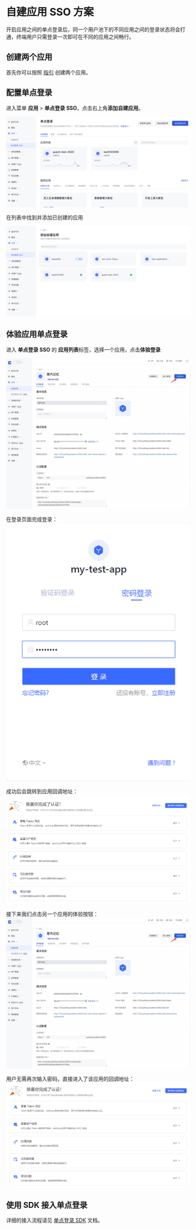# 自建应用 SSO 方案

<LastUpdated/>

开启应用之间的单点登录后，同一个用户池下的不同应用之间的登录状态将会打通，终端用户只需登录一次即可在不同的应用之间畅行。

## 创建两个应用

首先你可以按照 [指引](/guides/app-new/create-app/create-app.md) 创建两个应用。

## 配置单点登录

进入菜单 **应用** > **单点登录 SSO**，点击右上角**添加自建应用**。

<!-- 分别进入这两个应用的配置页面，选择**登录控制**标签页，开启多域名单点登录开关。 -->

![](./images/01.png)

在列表中找到并添加已创建的应用

![](./images/02.png)

## 体验应用单点登录

进入 **单点登录 SSO** 的 **应用列表**标签，选择一个应用，点击**体验登录**

![](./images/03.png)

在登录页面完成登录：
![](./images/sso04.png)

成功后会跳转到应用回调地址：
![](./images/sso05.png)

接下来我们点击另一个应用的体验按钮：
![](./images/03.png)

用户无需再次输入密码，直接进入了该应用的回调地址：
![](./images/sso07.png)

## 使用 SDK 接入单点登录

详细的接入流程请见 [单点登录 SDK](/reference/sdk-for-sso-spa.md) 文档。
